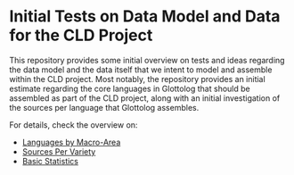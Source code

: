 # Initial Tests on Data Model and Data for the CLD Project

This repository provides some initial overview on tests and ideas regarding the data model and the data itself that we intent to model and assemble within the CLD project. Most notably, the repository provides an initial estimate regarding the core languages in Glottolog that should be assembled as part of the CLD project, along with an initial investigation of the sources per language that Glottolog assembles. 

For details, check the overview on:
* [Languages by Macro-Area](glottolog/languages.md#languages-by-macro-area)
* [Sources Per Variety](glottolog/statistics.md#sources-per-variety)
* [Basic Statistics](glottolog/statistics.md#basic-statistics)

